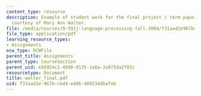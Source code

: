 ```yaml
---
content_type: resource
description: Example of student work for the final project / term paper assignment,
  courtesy of Mary Ann Walter.
file: /media/courses/9-591j-language-processing-fall-2004/f31aad2e967bced4ed8b409334dbafeb_walter_final.pdf
file_type: application/pdf
learning_resource_types:
- Assignments
ocw_type: OCWFile
parent_title: Assignments
parent_type: CourseSection
parent_uid: e56924c2-4b98-0135-1a8a-3a075da2f03c
resourcetype: Document
title: walter_final.pdf
uid: f31aad2e-967b-ced4-ed8b-409334dbafeb
---
```

